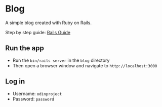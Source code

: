 # Blog

A simple blog created with Ruby on Rails.

Step by step guide: [Rails Guide](https://guides.rubyonrails.org/getting_started.html)

## Run the app

- Run the `bin/rails server` in the `blog` directory
- Then open a browser window and navigate to `http://localhost:3000`

## Log in

- Username: `odinproject`
- Password: `password`
